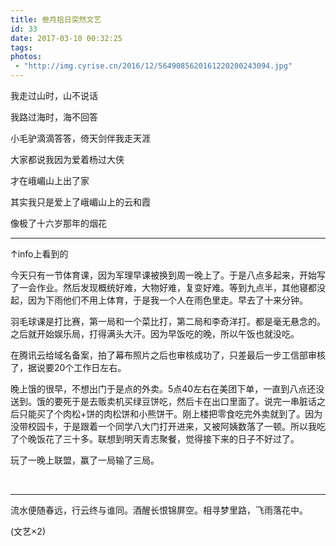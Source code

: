 ```yaml
---
title: 叁月拾日突然文艺
id: 33
date: 2017-03-10 00:32:25
tags:
photos:
 - "http://img.cyrise.cn/2016/12/5649085620161220200243094.jpg"
---
```



我走过山时，山不说话

我路过海时，海不回答

小毛驴滴滴答答，倚天剑伴我走天涯

大家都说我因为爱着杨过大侠

才在峨嵋山上出了家

其实我只是爱上了峨嵋山上的云和霞

像极了十六岁那年的烟花

* * *

↑info上看到的

今天只有一节体育课，因为军理早课被换到周一晚上了。于是八点多起来，开始写了一会作业。然后发现概统好难，大物好难，复变好难。等到九点半，其他寝都没起，因为下雨他们不用上体育，于是我一个人在雨色里走。早去了十来分钟。

羽毛球课是打比赛，第一局和一个菜比打，第二局和李奇洋打。都是毫无悬念的。之后就开始娱乐局，打得满头大汗。因为早饭吃的晚，所以午饭也就没吃。

在腾讯云给域名备案，拍了幕布照片之后也审核成功了，只差最后一步工信部审核了，据说要20个工作日左右。

晚上饿的很早，不想出门于是点的外卖。5点40左右在美团下单，一直到八点还没送到。饿的要死于是去贩卖机买绿豆饼吃，然后卡在出口里面了。说完一串脏话之后只能买了个肉松+饼的肉松饼和小熊饼干。刚上楼把零食吃完外卖就到了。因为没带校园卡，于是跟着一个同学八大门打开进来，又被阿姨数落了一顿。所以我吃了个晚饭花了三十多。联想到明天青志聚餐，觉得接下来的日子不好过了。

玩了一晚上联盟，赢了一局输了三局。

&nbsp;

* * *

流水便随春远，行云终与谁同。酒醒长恨锦屏空。相寻梦里路，飞雨落花中。

(文艺×2)

